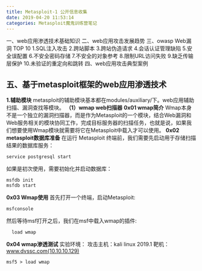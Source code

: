 ```yaml
---
title: Metasploit-1 公开信息收集
date: 2019-04-20 11:53:14
categories: Metasploit魔鬼训练营笔记
---
```


一、web应用渗透技术基础知识
二、web应用攻击发展趋势
三、owasp Web漏洞 TOP 10
1.SQL注入攻击
2.跨站脚本
3.跨站伪造请求
4.会话认证管理缺陷
5.安全误配置
6.不安全密码存储
7.不安全的对象参考
8.限制URL访问失败
9.缺乏传输层保护
10.未验证的重定向和跳转
四、web应用攻击典型案例

## **五、基于metasploit框架的web应用渗透技术**

**1.辅助模块**
metasploit的辅助模块基本都在modules/auxiliary/下。web应用辅助扫描、漏洞查找等模块。
**（1）wmap web扫描器**
**0x01  wmap简介**
Wmap本身不是一个独立的漏洞扫描器，而是作为Metasploit的一个模块，结合Web漏洞和Web服务相关的模块协同工作，完成目标服务器的扫描任务，也就是说，如果我们想要使用Wmap模块就需要将它在Metasploit中载入才可以使用。
**0x02  metasploit数据库准备**
在运行 Metasploit 终端前，我们需要先启动用于存储扫描结果的数据库服务：

    service postgresql start
如果是初次使用，需要初始化并启动数据库：

    msfdb init
    msfdb start
**0x03 Wmap使用**
首先打开一个终端，启动Metasploit:

    msfconsole
  然后等待msf打开之后，我们在msf中载入wmap的插件:

      load wmap

**0x04  wmap渗透测试**
实验环境：
攻击主机：kali linux 2019.1
靶机：www.dvssc.com(10.10.10.129)

    msf5 > load wmap
    

